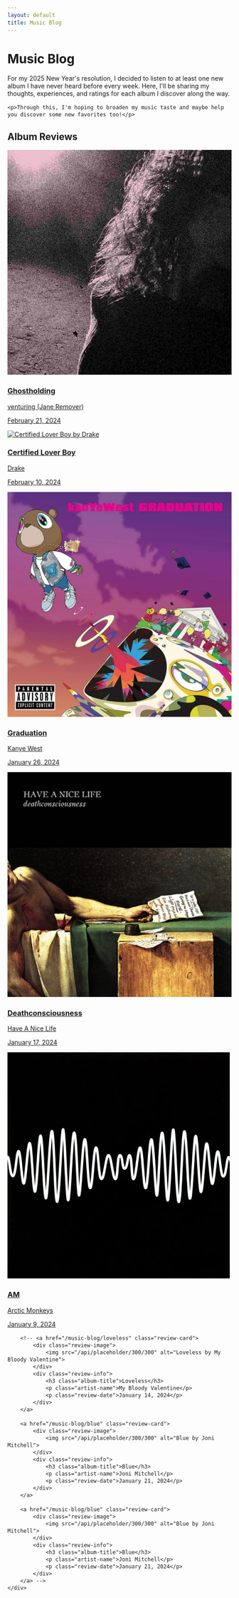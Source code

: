 ```yaml
---
layout: default
title: Music Blog
---
```


<div class="article-header">
    <h1>Music Blog</h1>
</div>

<div class="blog-intro">
    <p>For my 2025 New Year's resolution, I decided to listen to at least one new album I have never heard before every week. Here, I'll be sharing my thoughts, experiences, and ratings for each album I discover along the way.</p>
    
    <p>Through this, I'm hoping to broaden my music taste and maybe help you discover some new favorites too!</p>
</div>

<section class="reviews-section">
    <h2>Album Reviews</h2>
    <div class="reviews-grid">
        <a href="/Blog/Reviews/Venturing-Ghostholding" class="review-card">
            <div class="review-image">
                <img src="/Blog/AlbumCovers/Venturing-Ghostholding.jpg" alt="Ghostholding by venturing">
            </div>
            <div class="review-info">
                <h3 class="album-title">Ghostholding</h3>
                <p class="artist-name">venturing (Jane Remover)</p>
                <p class="review-date">February 21, 2024</p>
            </div>
        </a>
        <a href="/Blog/Reviews/Drake-CertifiedLoverBoy" class="review-card">
            <div class="review-image">
                <img src="/Blog/AlbumCovers/Drake-CertifiedLoverBoy.jpg" alt="Certified Lover Boy by Drake">
            </div>
            <div class="review-info">
                <h3 class="album-title">Certified Lover Boy</h3>
                <p class="artist-name">Drake</p>
                <p class="review-date">February 10, 2024</p>
            </div>
        </a>
        <a href="/Blog/Reviews/KanyeWest-Graduation" class="review-card">
            <div class="review-image">
                <img src="/Blog/AlbumCovers/KanyeWest-Graduation.jpg" alt="Deathconsciousness by Have A Nice Life">
            </div>
            <div class="review-info">
                <h3 class="album-title">Graduation</h3>
                <p class="artist-name">Kanye West</p>
                <p class="review-date">January 26, 2024</p>
            </div>
        </a>
        <a href="/Blog/Reviews/HaveANiceLife-Deathconsciousness" class="review-card">
            <div class="review-image">
                <img src="/Blog/AlbumCovers/HaveANiceLife-Deathconsciousness.jpg" alt="Deathconsciousness by Have A Nice Life">
            </div>
            <div class="review-info">
                <h3 class="album-title">Deathconsciousness</h3>
                <p class="artist-name">Have A Nice Life</p>
                <p class="review-date">January 17, 2024</p>
            </div>
        </a>
        <a href="/Blog/Reviews/ArcticMonkeys-AM" class="review-card">
            <div class="review-image">
                <img src="/Blog/AlbumCovers/ArcticMonkeys-AM.jpg" alt="AM by Arctic Monkeys">
            </div>
            <div class="review-info">
                <h3 class="album-title">AM</h3>
                <p class="artist-name">Arctic Monkeys</p>
                <p class="review-date">January 9, 2024</p>
            </div>
        </a>

        <!-- <a href="/music-blog/loveless" class="review-card">
            <div class="review-image">
                <img src="/api/placeholder/300/300" alt="Loveless by My Bloody Valentine">
            </div>
            <div class="review-info">
                <h3 class="album-title">Loveless</h3>
                <p class="artist-name">My Bloody Valentine</p>
                <p class="review-date">January 14, 2024</p>
            </div>
        </a>

        <a href="/music-blog/blue" class="review-card">
            <div class="review-image">
                <img src="/api/placeholder/300/300" alt="Blue by Joni Mitchell">
            </div>
            <div class="review-info">
                <h3 class="album-title">Blue</h3>
                <p class="artist-name">Joni Mitchell</p>
                <p class="review-date">January 21, 2024</p>
            </div>
        </a>

        <a href="/music-blog/blue" class="review-card">
            <div class="review-image">
                <img src="/api/placeholder/300/300" alt="Blue by Joni Mitchell">
            </div>
            <div class="review-info">
                <h3 class="album-title">Blue</h3>
                <p class="artist-name">Joni Mitchell</p>
                <p class="review-date">January 21, 2024</p>
            </div>
        </a> -->
    </div>
</section>
